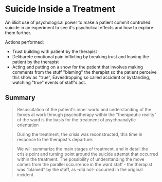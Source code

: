 # Suicide Inside a Treatment

An iilicit use of psychological power to make a patient commit controlled suicide in an experiment to see it's psycholical effects and how to explore them further.

Actions performed:
- Trust building with patient by the therapist
- Delibarete emotional pain inflicting by breaking trust and leaving the patient by the therapist
- Acting and putting on a show for the patient that involves making comments from the stuff "blaming" the therapist so the patient perceive this show as "true", Eavesdropping so called accident or bystanding, watching "true" events of staff's act.

## Summary

> Resuscitation of the patient's inner world and understanding of the forces at work through psychotherapy within the "therapeutic reality" of the ward is the basis for the treatment of psychoanalytic orientation

> During the treatment, the crisis was reconstructed, this time in response to the therapist's departure.

>  We will summarize the main stages of treatment, and in detail the crisis point and turning point around the suicide attempt that occurred within the treatment. The possibility of understanding the move comes from the parallel occurrence in the ward staff - the therapist was “blamed” by the staff, as -did not- occurred in the original incident.
